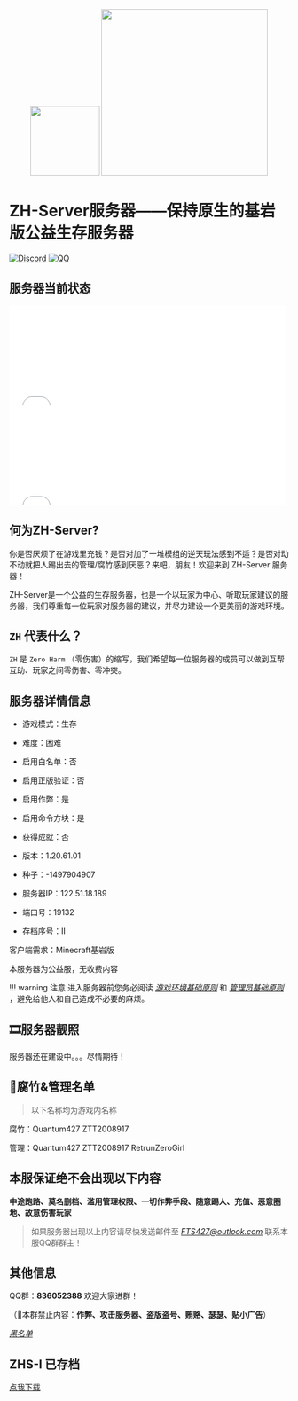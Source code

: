 <div align="center">
    <img width="125" src="\assets\ZHS\photos\ZH-Server.png">
    <img width="300" src="\assets\ZHS\photos\title.png">
</div>

# ZH-Server服务器——保持原生的基岩版公益生存服务器

[![Discord](https://img.shields.io/badge/Discord-4B0082?style=for-the-badge&logo=discord&logoColor=white)](https://discord.gg/S6SDhrad)
[![QQ](https://img.shields.io/badge/QQ-836052388-4169E1?style=for-the-badge&logoColor=white)](http://qm.qq.com/cgi-bin/qm/qr?_wv=1027&k=89oGlqOoovJVsXx_9cSg3ri8GNXr_rCs&authKey=SxgvNWIiXBx89Lb%2FvXyi2wQtFpzJetKtY44mAe3RfB2PHcdIzYeoP7C3HBjaI3gM&noverify=0&group_code=836052388)

## 服务器当前状态

<iframe frameborder="no" border="0" marginwidth="0" marginheight="0" width="500px" height="180px" scrolling=no src="//motdbe.blackbe.work/iframe.html?ip=122.51.18.189&port=19132&dark=true"></iframe>

<iframe frameborder="no" border="0" marginwidth="0" marginheight="0" width="500px" height="180px" scrolling=no src="//motdbe.blackbe.work/iframe.html?ip=122.51.18.189&port=19131&dark=true"></iframe>

## 何为ZH-Server?

你是否厌烦了在游戏里充钱？是否对加了一堆模组的逆天玩法感到不适？是否对动不动就把人踢出去的管理/腐竹感到厌恶？来吧，朋友！欢迎来到 ZH-Server 服务器！

ZH-Server是一个公益的生存服务器，也是一个以玩家为中心、听取玩家建议的服务器，我们尊重每一位玩家对服务器的建议，并尽力建设一个更美丽的游戏环境。

## `ZH` 代表什么？

`ZH` 是 `Zero Harm` （零伤害）的缩写，我们希望每一位服务器的成员可以做到互帮互助、玩家之间零伤害、零冲突。

## 服务器详情信息

- 游戏模式：生存
- 难度：困难
- 启用白名单：否
- 启用正版验证：否
- 启用作弊：是
- 启用命令方块：是
- 获得成就：否
- 版本：1.20.61.01
- 种子：-1497904907
- 服务器IP：122.51.18.189
- 端口号：19132

- 存档序号：II

客户端需求：Minecraft基岩版

本服务器为公益服，无收费内容

!!! warning 注意
    进入服务器前您务必阅读 [*游戏环境基础原则*](./gamimg_env.md) 和 [*管理员基础原则*](./op_rules.md) ，避免给他人和自己造成不必要的麻烦。

## 🎞服务器靓照

服务器还在建设中。。。尽情期待！

## 🧐腐竹&管理名单

> 以下名称均为游戏内名称

腐竹：Quantum427 ZTT2008917

管理：Quantum427 ZTT2008917 RetrunZeroGirl

## 本服保证绝不会出现以下内容

**中途跑路、莫名删档、滥用管理权限、一切作弊手段、随意踢人、充值、恶意圈地、故意伤害玩家**

> 如果服务器出现以上内容请尽快发送邮件至 *FTS427@outlook.com* 联系本服QQ群群主！

## 其他信息

QQ群：**836052388** 欢迎大家进群！

（🚫本群禁止内容：**作弊、攻击服务器、盗版盗号、贿赂、瑟瑟、贴小广告**）

[*黑名单*](./no_play.md)

## ZHS-I 已存档

[点我下载](https://pan.huang1111.cn/s/3wkdCm)

